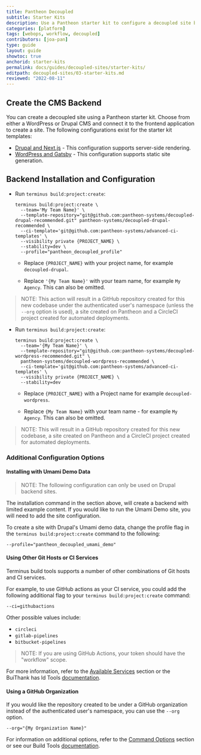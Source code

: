 ```yaml
---
title: Pantheon Decoupled
subtitle: Starter Kits
description: Use a Pantheon starter kit to configure a decoupled site backend.
categories: [platform]
tags: [webops, workflow, decoupled]
contributors: [joa-pan]
type: guide
layout: guide
showtoc: true
anchorid: starter-kits
permalink: docs/guides/decoupled-sites/starter-kits/
editpath: decoupled-sites/03-starter-kits.md
reviewed: "2022-08-11"
---
```


## Create the CMS Backend

You can create a decoupled site using a Pantheon starter kit. Choose from either a WordPress or Drupal CMS and connect it to the frontend application to create a site. The following configurations exist for the starter kit templates:

* [Drupal and Next.js](https://github.com/pantheon-systems/decoupled-drupal-recommended) - This configuration supports server-side rendering. 
* [WordPress and Gatsby](https://github.com/pantheon-systems/decoupled-wordpress-recommended) - This configuration supports static site generation. 


## Backend Installation and Configuration

<TabList>

<Tab title="Drupal Backend" id="drupal-install" active={true}>

- Run `terminus build:project:create`:

  ```
  terminus build:project:create \
    --team='My Team Name}' \
    --template-repository="git@github.com:pantheon-systems/decoupled-drupal-recommended.git" pantheon-systems/decoupled-drupal-recommended \
    --ci-template='git@github.com:pantheon-systems/advanced-ci-templates' \
    --visibility private {PROJECT_NAME} \
    --stability=dev \
    --profile="pantheon_decoupled_profile"
  ```

  * Replace `{PROJECT_NAME}` with your project name, for example `decoupled-drupal`.

  * Replace `'{My Team Name}'` with your team name, for example `My Agency`. This can also be omitted.

> NOTE: This action will result in a GitHub repository created for this new codebase under the authenticated user's namespace (unless the `--org` option is used), a site created on Pantheon and a CircleCI project created for automated deployments.

</Tab>

<Tab title="WordPress Backend " id="wordpress-install">

- Run `terminus build:project:create`:

  ```
  terminus build:project:create \
    --team='{My Team Name}' \
    --template-repository="git@github.com:pantheon-systems/decoupled-wordpress-recommended.git" \
    pantheon-systems/decoupled-wordpress-recommended \
    --ci-template='git@github.com:pantheon-systems/advanced-ci-templates' \
    --visibility private {PROJECT_NAME} \
    --stability=dev
  ```

  * Replace `{PROJECT_NAME}` with a Project name for example `decoupled-wordpress`.

  * Replace `{My Team Name}` with your team name - for example `My Agency`. This can also be omitted.

> NOTE: This will result in a GitHub repository created for this new codebase, a site created on Pantheon and a CircleCI project created for automated deployments.

</Tab>
</TabList>


### Additional Configuration Options

#### Installing with Umami Demo Data

> NOTE: The following configuration can only be used on Drupal backend sites.

The installation command in the section above, will create a backend with limited example content. If you would like to run the Umami Demo site, you will need to add the site configuration. 

To create a site with Drupal's Umami demo data, change the profile flag in the `terminus build:project:create` command to the following:

```
--profile="pantheon_decoupled_umami_demo"
```


#### Using Other Git Hosts or CI Services

Terminus build tools supports a number of other combinations of Git hosts and CI services.

For example, to use GitHub actions as your CI service, you could add the following additional flag to your `terminus build:project:create` command:

```
--ci=githubactions
```

Other possible values include:

* `circleci`
* `gitlab-pipelines`
* `bitbucket-pipelines`

> NOTE: If you are using GitHub Actions, your token should have the "workflow" scope.

For more information, refer to the [Available Services](https://github.com/pantheon-systems/terminus-build-tools-plugin#available-services) section or the BuiThank has ld Tools [documentation](https://pantheon.io/docs/guides/build-tools/). 

#### Using a GitHub Organization

If you would like the repository created to be under a GitHub organization instead of the authenticated user's namespace, you can use the `--org` option.

```
--org="{My Organization Name}"
```

For information on additional options, refer to the [Command Options](https://github.com/pantheon-systems/terminus-build-tools-plugin#command-options) section or see our Build Tools [documentation](https://pantheon.io/docs/guides/build-tools/).
